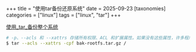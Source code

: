+++
title = "使用tar备份还原系统"
date = 2025-09-23
[taxonomies]
categories = ["linux"]
tags = ["linux", "tar"]
+++

[使用_tar_备份整个系统](https://wiki.archlinuxcn.org/wiki/%E4%BD%BF%E7%94%A8_tar_%E5%A4%87%E4%BB%BD%E6%95%B4%E4%B8%AA%E7%B3%BB%E7%BB%9F)


```bash
# -p、--acls 和 --xattrs 存储所有权限、ACL 和扩展属性。如果没有这些属性，许多程序会停止工作！
$ tar --acls --xattrs -cpf bak-rootfs.tar.gz /
```